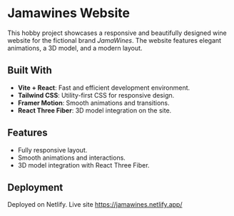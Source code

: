 # Jamawines Website

This hobby project showcases a responsive and beautifully designed wine website for the fictional brand *JamaWines*. The website features elegant animations, a 3D model, and a modern layout.

## Built With
- **Vite + React**: Fast and efficient development environment.
- **Tailwind CSS**: Utility-first CSS for responsive design.
- **Framer Motion**: Smooth animations and transitions.
- **React Three Fiber**: 3D model integration on the site.

## Features
- Fully responsive layout.
- Smooth animations and interactions.
- 3D model integration with React Three Fiber.

## Deployment
Deployed on Netlify. Live site https://jamawines.netlify.app/
